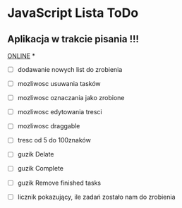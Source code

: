 # JavaScript Lista ToDo

## Aplikacja w trakcie pisania !!!

[ONLINE](https://michalwr88.github.io/ToDoList_js/)
*

- [ ] dodawanie nowych list do zrobienia
- [ ] mozliwosc usuwania tasków
- [ ] mozliwosc oznaczania jako zrobione
- [ ] mozliwosc edytowania tresci
- [ ] mozliwosc draggable
- [ ] tresc od 5 do 100znaków
- [ ] guzik Delate
- [ ] guzik Complete
- [ ] guzik Remove finished tasks
- [ ] licznik pokazujący, ile zadań zostało nam do zrobienia

